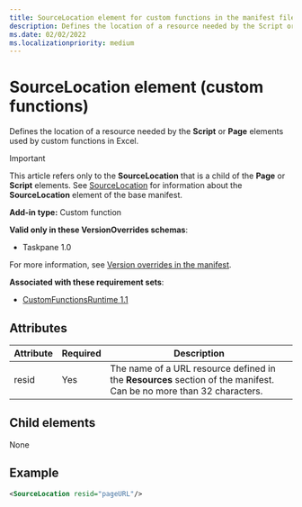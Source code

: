 ```yaml
---
title: SourceLocation element for custom functions in the manifest file
description: Defines the location of a resource needed by the Script or Page elements used by custom functions in Excel.
ms.date: 02/02/2022
ms.localizationpriority: medium
---
```


# SourceLocation element (custom functions)

Defines the location of a resource needed by the **Script** or **Page** elements used by custom functions in Excel.

> [!IMPORTANT]
> This article refers only to the **SourceLocation** that is a child of the **Page** or **Script** elements. See [SourceLocation](sourcelocation.md) for information about the **SourceLocation** element of the base manifest.

**Add-in type:** Custom function

**Valid only in these VersionOverrides schemas**:

- Taskpane 1.0

For more information, see [Version overrides in the manifest](/office/dev/add-ins/develop/add-in-manifests#version-overrides-in-the-manifest).

**Associated with these requirement sets**:

- [CustomFunctionsRuntime 1.1](/office/dev/add-ins/requirement-sets/custom-functions-requirement-sets)

## Attributes

| Attribute | Required | Description                                                                          |
|-----------|----------|--------------------------------------------------------------------------------------|
| resid     | Yes      | The name of a URL resource defined in the **Resources** section of the manifest. Can be no more than 32 characters. |

## Child elements

None

## Example

```xml
<SourceLocation resid="pageURL"/>
```

